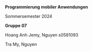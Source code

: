 **Programmierung mobiler Anwendungen** 

Sommersemester 2024

**Gruppe 07**

Hoang Anh Jemy, Nguyen s0581093

Tra My, Nguyen